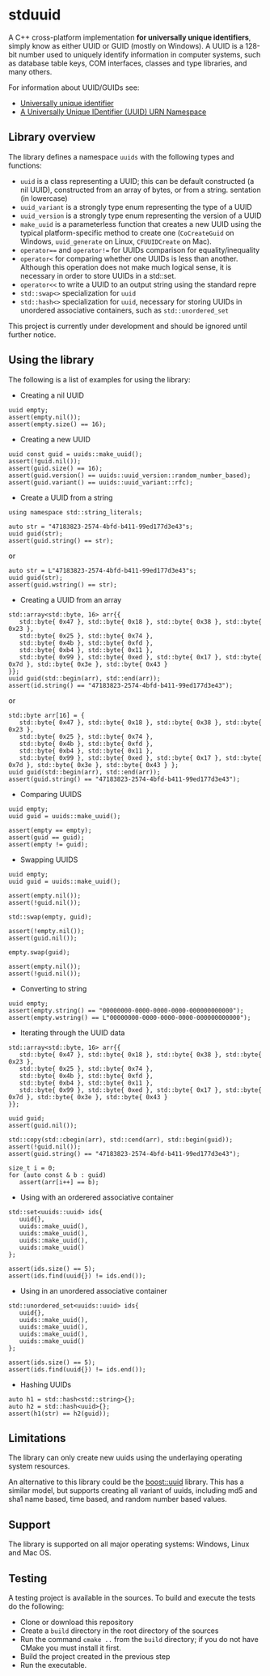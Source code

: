 # stduuid
A C++ cross-platform implementation **for universally unique identifiers**, simply know as either UUID or GUID (mostly on Windows). A UUID is a 128-bit number used to uniquely identify information in computer systems, such as database table keys, COM interfaces, classes and type libraries, and many others.

For information about UUID/GUIDs see:
* [Universally unique identifier](https://en.wikipedia.org/wiki/Universally_unique_identifier)
* [A Universally Unique IDentifier (UUID) URN Namespace](https://www.ietf.org/rfc/rfc4122.txt)

## Library overview
The library defines a namespace `uuids` with the following types and functions:
* `uuid` is a class representing a UUID; this can be default constructed (a nil UUID), constructed from an array of bytes, or from a string.
sentation (in lowercase)
* `uuid_variant` is a strongly type enum representing the type of a UUID
* `uuid_version` is a strongly type enum representing the version of a UUID
* `make_uuid` is a parameterless function that creates a new UUID using the typical platform-specific method to create one (`CoCreateGuid` on Windows, `uuid_generate` on Linux, `CFUUIDCreate` on Mac).
* `operator==` and `operator!=` for UUIDs comparison for equality/inequality
* `operator<` for comparing whether one UUIDs is less than another. Although this operation does not make much logical sense, it is necessary in order to store UUIDs in a std::set.
* `operator<<` to write a UUID to an output string using the standard repre
* `std::swap<>` specialization for `uuid`
* `std::hash<>` specialization for `uuid`, necessary for storing UUIDs in unordered associative containers, such as `std::unordered_set`

This project is currently under development and should be ignored until further notice.

## Using the library
The following is a list of examples for using the library:
* Creating a nil UUID
```
uuid empty;
assert(empty.nil());
assert(empty.size() == 16);
```
* Creating a new UUID
```
uuid const guid = uuids::make_uuid();
assert(!guid.nil());
assert(guid.size() == 16);
assert(guid.version() == uuids::uuid_version::random_number_based);
assert(guid.variant() == uuids::uuid_variant::rfc);
```
* Create a UUID from a string
```
using namespace std::string_literals;

auto str = "47183823-2574-4bfd-b411-99ed177d3e43"s;
uuid guid(str);
assert(guid.string() == str);
```
or
```
auto str = L"47183823-2574-4bfd-b411-99ed177d3e43"s;
uuid guid(str);
assert(guid.wstring() == str);      
```
* Creating a UUID from an array
```
std::array<std::byte, 16> arr{{
   std::byte{ 0x47 }, std::byte{ 0x18 }, std::byte{ 0x38 }, std::byte{ 0x23 },
   std::byte{ 0x25 }, std::byte{ 0x74 },
   std::byte{ 0x4b }, std::byte{ 0xfd },
   std::byte{ 0xb4 }, std::byte{ 0x11 },
   std::byte{ 0x99 }, std::byte{ 0xed }, std::byte{ 0x17 }, std::byte{ 0x7d }, std::byte{ 0x3e }, std::byte{ 0x43 }
}};
uuid guid(std::begin(arr), std::end(arr));
assert(id.string() == "47183823-2574-4bfd-b411-99ed177d3e43");
```
or 
```
std::byte arr[16] = {
   std::byte{ 0x47 }, std::byte{ 0x18 }, std::byte{ 0x38 }, std::byte{ 0x23 },
   std::byte{ 0x25 }, std::byte{ 0x74 },
   std::byte{ 0x4b }, std::byte{ 0xfd },
   std::byte{ 0xb4 }, std::byte{ 0x11 },
   std::byte{ 0x99 }, std::byte{ 0xed }, std::byte{ 0x17 }, std::byte{ 0x7d }, std::byte{ 0x3e }, std::byte{ 0x43 } };
uuid guid(std::begin(arr), std::end(arr));
assert(guid.string() == "47183823-2574-4bfd-b411-99ed177d3e43");
```
* Comparing UUIDS
```
uuid empty;
uuid guid = uuids::make_uuid();

assert(empty == empty);
assert(guid == guid);
assert(empty != guid);
```
* Swapping UUIDS
```
uuid empty;
uuid guid = uuids::make_uuid();

assert(empty.nil());
assert(!guid.nil());

std::swap(empty, guid);

assert(!empty.nil());
assert(guid.nil());

empty.swap(guid);

assert(empty.nil());
assert(!guid.nil());
```
* Converting to string
```
uuid empty;
assert(empty.string() == "00000000-0000-0000-0000-000000000000");
assert(empty.wstring() == L"00000000-0000-0000-0000-000000000000");
```
* Iterating through the UUID data
```
std::array<std::byte, 16> arr{{
   std::byte{ 0x47 }, std::byte{ 0x18 }, std::byte{ 0x38 }, std::byte{ 0x23 },
   std::byte{ 0x25 }, std::byte{ 0x74 },
   std::byte{ 0x4b }, std::byte{ 0xfd },
   std::byte{ 0xb4 }, std::byte{ 0x11 },
   std::byte{ 0x99 }, std::byte{ 0xed }, std::byte{ 0x17 }, std::byte{ 0x7d }, std::byte{ 0x3e }, std::byte{ 0x43 }
}};

uuid guid;
assert(guid.nil());

std::copy(std::cbegin(arr), std::cend(arr), std::begin(guid));
assert(!guid.nil());
assert(guid.string() == "47183823-2574-4bfd-b411-99ed177d3e43");

size_t i = 0;
for (auto const & b : guid)
   assert(arr[i++] == b);
```
* Using with an orderered associative container
```
std::set<uuids::uuid> ids{
   uuid{},
   uuids::make_uuid(),
   uuids::make_uuid(),
   uuids::make_uuid(),
   uuids::make_uuid()
};

assert(ids.size() == 5);
assert(ids.find(uuid{}) != ids.end());
```
* Using in an unordered associative container
```
std::unordered_set<uuids::uuid> ids{
   uuid{},
   uuids::make_uuid(),
   uuids::make_uuid(),
   uuids::make_uuid(),
   uuids::make_uuid()
};

assert(ids.size() == 5);
assert(ids.find(uuid{}) != ids.end());
```
* Hashing UUIDs
```
auto h1 = std::hash<std::string>{};
auto h2 = std::hash<uuid>{};
assert(h1(str) == h2(guid));
```

## Limitations
The library can only create new uuids using the underlaying operating system resources. 

An alternative to this library could be the [boost::uuid](http://www.boost.org/doc/libs/1_65_1/libs/uuid/) library. This has a similar model, but supports creating all variant of uuids, including md5 and sha1 name based, time based, and random number based values.

## Support
The library is supported on all major operating systems: Windows, Linux and Mac OS.

## Testing
A testing project is available in the sources. To build and execute the tests do the following:
* Clone or download this repository
* Create a `build` directory in the root directory of the sources
* Run the command `cmake ..` from the `build` directory; if you do not have CMake you must install it first.
* Build the project created in the previous step
* Run the executable.
